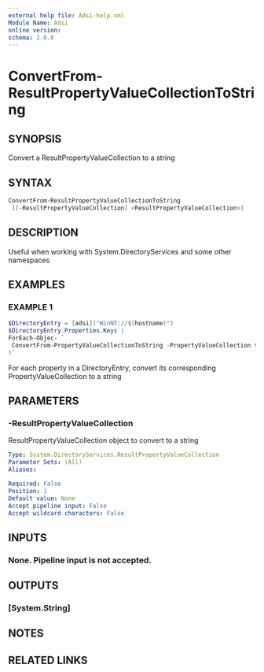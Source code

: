 ```yaml
---
external help file: Adsi-help.xml
Module Name: Adsi
online version:
schema: 2.0.0
---
```


# ConvertFrom-ResultPropertyValueCollectionToString

## SYNOPSIS
Convert a ResultPropertyValueCollection to a string

## SYNTAX

```powershell
ConvertFrom-ResultPropertyValueCollectionToString
 [[-ResultPropertyValueCollection] <ResultPropertyValueCollection>]
```

## DESCRIPTION
Useful when working with System.DirectoryServices and some other namespaces

## EXAMPLES

### EXAMPLE 1
```powershell
$DirectoryEntry = [adsi]("WinNT://$(hostname)")
$DirectoryEntry.Properties.Keys |
ForEach-Objec- `
 ConvertFrom-PropertyValueCollectionToString -PropertyValueCollection $DirectoryEntry.Properties[$_]
)`
```

For each property in a DirectoryEntry, convert its corresponding PropertyValueCollection to a string

## PARAMETERS

### -ResultPropertyValueCollection
ResultPropertyValueCollection object to convert to a string

```yaml
Type: System.DirectoryServices.ResultPropertyValueCollection
Parameter Sets: (All)
Aliases:

Required: False
Position: 1
Default value: None
Accept pipeline input: False
Accept wildcard characters: False
```

## INPUTS

### None. Pipeline input is not accepted.
## OUTPUTS

### [System.String]
## NOTES

## RELATED LINKS


